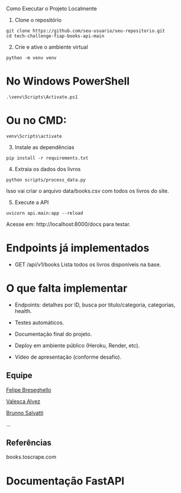 Como Executar o Projeto Localmente
1. Clone o repositório

```
git clone https://github.com/seu-usuario/seu-repositorio.git
cd tech-challenge-fiap-books-api-main
```

2. Crie e ative o ambiente virtual

```python -m venv venv```
# No Windows PowerShell
```.\venv\Scripts\Activate.ps1```
# Ou no CMD:
```venv\Scripts\activate```

3. Instale as dependências

```pip install -r requirements.txt```

4. Extraia os dados dos livros

```python scripts/process_data.py```

Isso vai criar o arquivo data/books.csv com todos os livros do site.

5. Execute a API

```uvicorn api.main:app --reload```

Acesse em: http://localhost:8000/docs para testar.

# Endpoints já implementados
- GET /api/v1/books
Lista todos os livros disponíveis na base.

# O que falta implementar

- Endpoints: detalhes por ID, busca por título/categoria, categorias, health.

- Testes automáticos.

- Documentação final do projeto.

- Deploy em ambiente público (Heroku, Render, etc).

- Vídeo de apresentação (conforme desafio).

## Equipe

[Felipe Breseghello](https://github.com/fbreseghello)

[Valesca Alvez](https://github.com/valescaalvez)

[Brunno Salvatti](https://github.com/brunnosalvatti)

...


## Referências
books.toscrape.com

Documentação FastAPI
=======

